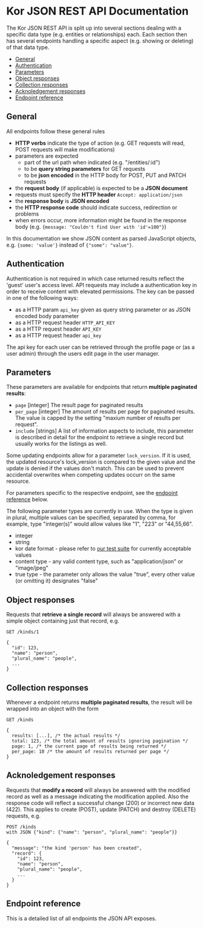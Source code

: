 # Kor JSON REST API Documentation

The Kor JSON REST API is split up into several sections dealing with a specific
data type (e.g. entities or relationships) each. Each section then has several
endpoints handling a specific aspect (e.g. showing or deleting) of that data
type.

- [General](#general)
- [Authentication](#authentication)
- [Parameters](#parameters)
- [Object responses](#object-responses)
- [Collection responses](#collection-responses)
- [Acknoledgement responses](#acknoledgement-responses)
- [Endpoint reference](#endpoint-reference)

## General

All endpoints follow these general rules

* **HTTP verbs** indicate the type of action (e.g. GET requests will read, POST
  requests will make modifications)
* parameters are expected
  * part of the url path when indicated (e.g. "/entities/:id")
  * to be **query string parameters** for GET requests
  * to be **json encoded** in the HTTP body for POST, PUT and PATCH requests
* the **request body** (if applicable) is expected to be a **JSON document**
* requests must specify the **HTTP header** `Accept: application/json`
* the **response body** is **JSON encoded**
* the **HTTP response code** should indicate success, redirection or problems
* when errors occur, more information might be found in the response body (e.g.
  `{message: "Couldn't find User with 'id'=100"}`)

In this documentation we show JSON content as parsed JavaScript objects, e.g.
`{some: 'value'}` instead of `{"some": "value"}`.

## Authentication

Authentication is not required in which case returned results reflect the 'guest'
user's access level. API requests may include a authentication key in order to
receive content with elevated permissions. The key can be passed in one of the
following ways:

* as a HTTP param `api_key` given as query string parameter or as JSON encoded
  body parameter
* as a HTTP request header `HTTP_API_KEY`
* as a HTTP request header `API_KEY`
* as a HTTP request header `api_key`

The api key for each user can be retrieved through the profile page or (as a
user admin) through the users edit page in the user manager.

## Parameters

These parameters are available for endpoints that return **multiple paginated
results**:

* `page` [integer] The result page for paginated results
* `per_page` [integer] The amount of results per page for paginated
  results. The value is capped by the setting "maxium number of results per
  request".
* `include` [strings] A list of information aspects to include, this parameter
  is described in detail for the endpoint to retrieve a single record but
  usually works for the listings as well.

Some updating endpoints allow for a parameter `lock_version`. If it is used,
the updated resource's lock_version is compared to the given value and the
update is denied if the values don't match. This can be used to prevent
accidental overwrites when competing updates occurr on the same resource.

For parameters specific to the respective endpoint, see the
[endpoint reference](#endpoint-reference) below.

The following parameter types are currently in use. When the type is given in
plural, multiple values can be specified, separated by comma, for example,
type "integer(s)" would allow values like "1", "223" or "44,55,66".

* integer
* string
* kor date format - please refer to [our test suite](https://github.com/coneda/kor/blob/master/spec/lib/kor/dating/parser_spec.rb#L203) for currently acceptable values 
* content type - any valid content type, such as "application/json" or
  "image/jpeg"
* true type - the parameter only allows the value "true", every other value (or
  omitting it) designates "false"


## Object responses

Requests that **retrieve a single record** will always be answered with a
simple object containing just that record, e.g.

```
GET /kinds/1

{
  "id": 123,
  "name": "person",
  "plural_name": "people",
  ...
}
```

## Collection responses

Whenever a endpoint returns **multiple paginated results**, the result will be
wrapped into an object with the form

```
GET /kinds

{
  results: [...], /* the actual results */
  total: 123, /* the total amount of results ignoring pagination */
  page: 1, /* the current page of results being returned */
  per_page: 10 /* the amount of results returned per page */
}
```

## Acknoledgement responses

Requests that **modify a record** will always be answered with the modified
record as well as a message indicating the modification applied. Also the
response code will reflect a successful change (200) or incorrect new data
(422). This applies to create (POST), update (PATCH) and destroy (DELETE)
requests, e.g.

```
POST /kinds
with JSON {"kind": {"name": "person", "plural_name": "people"}}

{
  "message": "the kind 'person' has been created",
  "record": {
    "id": 123,
    "name": "person",
    "plural_name": "people",
    ...
  }
}
```

## Endpoint reference

This is a detailed list of all endpoints the JSON API exposes.
